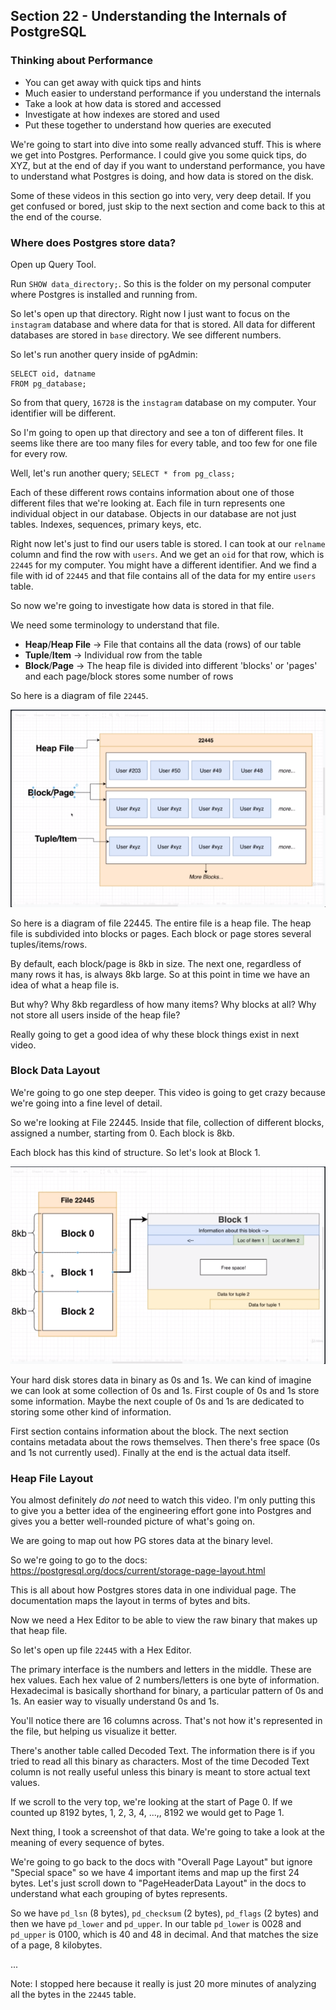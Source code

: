 ## Section 22 - Understanding the Internals of PostgreSQL

### Thinking about Performance

* You can get away with quick tips and hints
* Much easier to understand performance if you understand the internals
* Take a look at how data is stored and accessed
* Investigate at how indexes are stored and used
* Put these together to understand how queries are executed

We're going to start into dive into some really advanced stuff. This is where we get into Postgres. Performance. I could give you some quick tips, do XYZ, but at the end of day if you want to understand performance, you have to understand what Postgres is doing, and how data is stored on the disk.

Some of these videos in this section go into very, very deep detail. If you get confused or bored, just skip to the next section and come back to this at the end of the course.

### Where does Postgres store data?

Open up Query Tool.

Run `SHOW data_directory;`. So this is the folder on my personal computer where Postgres is installed and running from.

So let's open up that directory. Right now I just want to focus on the `instagram` database and where data for that is stored. All data for different databases are stored in `base` directory. We see different numbers. 

So let's run another query inside of pgAdmin:
```
SELECT oid, datname
FROM pg_database;
```

So from that query, `16728` is the `instagram` database on my computer. Your identifier will be different.

So I'm going to open up that directory and see a ton of different files. It seems like there are too many files for every table, and too few for one file for every row.

Well, let's run another query;
`SELECT * from pg_class;`

Each of these different rows contains information about one of those different files that we're looking at. Each file in turn represents one individual object in our database. Objects in our database are not just tables. Indexes, sequences, primary keys, etc.

Right now let's just to find our users table is stored. I can took at our `relname` column and find the row with `users`. And we get an `oid` for that row, which is `22445` for my computer. You might have a different identifier. And we find a file with id of `22445` and that file contains all of the data for my entire `users` table.

So now we're going to investigate how data is stored in that file.

We need some terminology to understand that file.

* __Heap__/__Heap File__ -> File that contains all the data (rows) of our table
* __Tuple__/__Item__ -> Individual row from the table
* __Block__/__Page__ -> The heap file is divided into different 'blocks' or 'pages' and each page/block stores some number of rows


So here is a diagram of file `22445`.

![Structure of a Database Table](images/structure_of_dbtable_file.png)

So here is a diagram of file 22445. The entire file is a heap file. The heap file is subdivided into blocks or pages. Each block or page stores several tuples/items/rows.

By default, each block/page is 8kb in size. The next one, regardless of many rows it has, is always 8kb large. So at this point in time we have an idea of what a heap file is.

But why? Why 8kb regardless of how many items? Why blocks at all? Why not store all users inside of the heap file?

Really going to get a good idea of why these block things exist in next video.

### Block Data Layout

We're going to go one step deeper. This video is going to get crazy because we're going into a fine level of detail.

So we're looking at File 22445. Inside that file, collection of different blocks, assigned a number, starting from 0. Each block is 8kb.

Each block has this kind of structure. So let's look at Block 1.

![Block Structure](images/block_structure.png)

Your hard disk stores data in binary as 0s and 1s. We can kind of imagine we can look at some collection of 0s and 1s. First couple of 0s and 1s store some information. Maybe the next couple of 0s and 1s are dedicated to storing some other kind of information.

First section contains information about the block. The next section contains metadata about the rows themselves. Then there's free space (0s and 1s not currently used). Finally at the end is the actual data itself.

### Heap File Layout

You almost definitely _do not_ need to watch this video. I'm only putting this to give you a better idea of the engineering effort gone into Postgres and gives you a better well-rounded picture of what's going on.

We are going to map out how PG stores data at the binary level.

So we're going to go to the docs:
https://postgresql.org/docs/current/storage-page-layout.html

This is all about how Postgres stores data in one individual page. The documentation maps the layout in terms of bytes and bits.

Now we need a Hex Editor to be able to view the raw binary that makes up that heap file.

So let's open up file `22445` with a Hex Editor.

The primary interface is the numbers and letters in the middle. These are hex values. Each hex value of 2 numbers/letters is one byte of information. Hexadecimal is basically shorthand for binary, a particular pattern of 0s and 1s. An easier way to visually understand 0s and 1s.

You'll notice there are 16 columns across. That's not how it's represented in the file, but helping us visualize it better.

There's another table called Decoded Text. The information there is if you tried to read all this binary as characters. Most of the time Decoded Text column is not really useful unless this binary is meant to store actual text values.

If we scroll to the very top, we're looking at the start of Page 0. If we counted up 8192 bytes, 1, 2, 3, 4, ...,, 8192 we would get to Page 1.

Next thing, I took a screenshot of that data. We're going to take a look at the meaning of every sequence of bytes. 

We're going to go back to the docs with "Overall Page Layout" but ignore "Special space" so we have 4 important items and map up the first 24 bytes. Let's just scroll down to "PageHeaderData Layout" in the docs to understand what each grouping of bytes represents.

So we have `pd_lsn` (8 bytes), `pd_checksum` (2 bytes), `pd_flags` (2 bytes) and then we have `pd_lower` and `pd_upper`. In our table `pd_lower` is 0028 and `pd_upper` is 0100, which is 40 and 48 in decimal. And that matches the size of a page, 8 kilobytes.

...

Note: I stopped here because it really is just 20 more minutes of analyzing all the bytes in the `22445` table.
